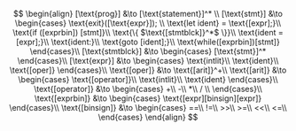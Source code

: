 $$
\begin{align}
    [\text{prog}] &\to [\text{statement}]^* \\
    [\text{stmt}] &\to 
    \begin{cases}
        \text{exit}([\text{expr}]); \\
        \text{let ident} = \text{[expr];}\\
        \text{if ([exprbin]) [stmt]}\\
        \text{\{ $\text{[stmtblck]}^*$ \}}\\
        \text{ident = [expr];}\\
        \text{ident:}\\
        \text{goto [ident];}\\
        \text{while([exprbin])[stmt]}
    \end{cases}\\
    [\text{stmtblck}] &\to
    \begin{cases}
        [\text{stmt}]^*
    \end{cases}\\
    [\text{expr}] &\to
    \begin{cases}
        \text{intlit}\\
        \text{ident}\\
        \text{[oper]}
    \end{cases}\\
    \text{[oper]} &\to
        \text{[arit]}^+\\
    \text{[arit]} &\to
    \begin{cases}
        \text{[operator]}\\
        \text{intlit}\\
        \text{ident}
    \end{cases}\\
    \text{[operator]} &\to
    \begin{cases}
        +\\
        -\\
        *\\
        / \\
    \end{cases}\\
    \text{[exprbin]} &\to
    \begin{cases}
        \text{[expr][binsign][expr]}
    \end{cases}\\
    \text{[binsign]} &\to
    \begin{cases}
        ==\\
        !=\\
        >>\\
        >=\\
        <<\\
        <=\\
    \end{cases}
\end{align}
$$